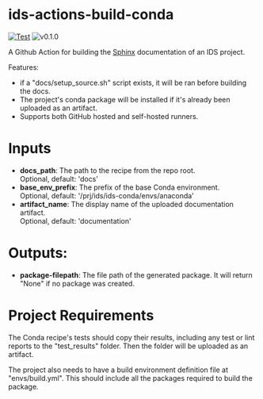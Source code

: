 # ids-actions-build-conda
[![Test](https://github.com/cascode-labs/build-sphinx-action/actions/workflows/test.yml/badge.svg)](https://github.com/cascode-labs/build-sphinx-action/actions/workflows/test.yml)
![v0.1.0](https://img.shields.io/badge/v-0.1.0-blue)

A Github Action for building the [Sphinx](https://www.sphinx-doc.org/en/master/) 
documentation of an IDS project.

Features:
- if a "docs/setup_source.sh" script exists, it will be ran before building the docs.
- The project's conda package will be installed if it's already been uploaded as an artifact. 
- Supports both GitHub hosted and self-hosted runners.  

# Inputs
- **docs_path**: The path to the recipe from the repo root.  
  Optional, default: 'docs'
- **base_env_prefix**:  The prefix of the base Conda environment.  
  Optional, default: '/prj/ids/ids-conda/envs/anaconda'
- **artifact_name**:  The display name of the uploaded documentation artifact.  
  Optional, default: 'documentation'

# Outputs:
- **package-filepath**: The file path of the generated package.  It will return "None" if no package was created.

# Project Requirements
The Conda recipe's tests should copy their results, including any test or lint reports to the "test_results" folder.
Then the folder will be uploaded as an artifact.

The project also needs to have a build environment definition file at "envs/build.yml".  This should include all the 
packages required to build the package.